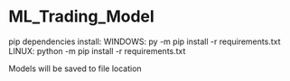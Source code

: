 # ML_Trading_Model

pip dependencies install: 
WINDOWS: py -m pip install -r requirements.txt 
LINUX: python -m pip install -r requirements.txt 

Models will be saved to file location
